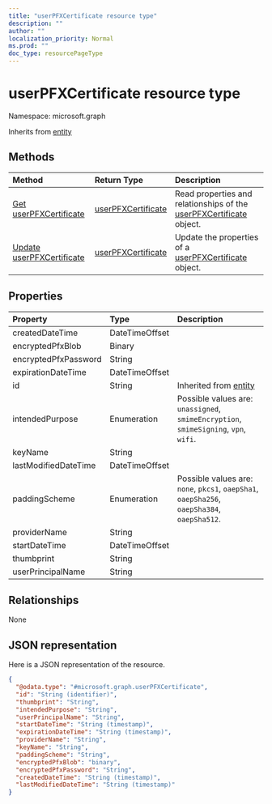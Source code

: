 ```yaml
---
title: "userPFXCertificate resource type"
description: ""
author: ""
localization_priority: Normal
ms.prod: ""
doc_type: resourcePageType
---
```


# userPFXCertificate resource type


Namespace: microsoft.graph




Inherits from [entity](../resources/entity.md)

## Methods
|Method|Return Type|Description|
|:---|:---|:---|
|[Get userPFXCertificate](../api/userpfxcertificate-get.md)|[userPFXCertificate](../resources/userpfxcertificate.md)|Read properties and relationships of the [userPFXCertificate](../resources/userpfxcertificate.md) object.|
|[Update userPFXCertificate](../api/userpfxcertificate-update.md)|[userPFXCertificate](../resources/userpfxcertificate.md)|Update the properties of a [userPFXCertificate](../resources/userpfxcertificate.md) object.|

## Properties
|Property|Type|Description|
|:---|:---|:---|
|createdDateTime|DateTimeOffset||
|encryptedPfxBlob|Binary||
|encryptedPfxPassword|String||
|expirationDateTime|DateTimeOffset||
|id|String| Inherited from [entity](../resources/entity.md)|
|intendedPurpose|Enumeration| Possible values are: `unassigned`, `smimeEncryption`, `smimeSigning`, `vpn`, `wifi`.|
|keyName|String||
|lastModifiedDateTime|DateTimeOffset||
|paddingScheme|Enumeration| Possible values are: `none`, `pkcs1`, `oaepSha1`, `oaepSha256`, `oaepSha384`, `oaepSha512`.|
|providerName|String||
|startDateTime|DateTimeOffset||
|thumbprint|String||
|userPrincipalName|String||

## Relationships
None

## JSON representation
Here is a JSON representation of the resource.
<!-- {
  "blockType": "resource",
  "keyProperty": "id",
  "@odata.type": "microsoft.graph.userPFXCertificate",
  "baseType": "microsoft.graph.entity",
  "openType": false
}
-->
``` json
{
  "@odata.type": "#microsoft.graph.userPFXCertificate",
  "id": "String (identifier)",
  "thumbprint": "String",
  "intendedPurpose": "String",
  "userPrincipalName": "String",
  "startDateTime": "String (timestamp)",
  "expirationDateTime": "String (timestamp)",
  "providerName": "String",
  "keyName": "String",
  "paddingScheme": "String",
  "encryptedPfxBlob": "binary",
  "encryptedPfxPassword": "String",
  "createdDateTime": "String (timestamp)",
  "lastModifiedDateTime": "String (timestamp)"
}
```

